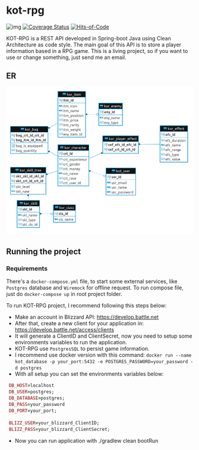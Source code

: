 # kot-rpg
![img](https://travis-ci.org/yanBrandao/kot-rpg.svg?branch=develop)
[![Coverage Status](https://coveralls.io/repos/github/yanBrandao/kot-rpg/badge.svg?branch=master)](https://coveralls.io/github/yanBrandao/kot-rpg?branch=master)
[![Hits-of-Code](https://hitsofcode.com/github/yanBrandao/kot-rpg)](https://hitsofcode.com/view/github/yanBrandao/kot-rpg)

KOT-RPG is a REST API developed in Spring-boot Java using Clean Architecture as code style. The main goal of this API is to store a player information based in a RPG game. 
This is a living project, so if you want to use or change something, just send me an email.

## ER



![er-diagram-v3](./assets/er_diagram_v3.png)


## Running the project

### Requirements

There's a `docker-compose.yml` file, to start some external services, like `Postgres` database and `Wiremock` for offline request.
To run compose file, just do `docker-compose up` in root project folder.

To run KOT-RPG project, I recommend following this steps below:

 - Make an account in Blizzard API: https://develop.battle.net
 - After that, create a new client for your application in: https://develop.battle.net/access/clients
 - It will generate a ClientID and ClientSecret, now you need to setup some environments variables to run the application.
 - KOT-RPG use `PostgresSQL` to persist game information.
 - I recommend use docker version with this command: `docker run --name kot_database -p your_port:5432 -e POSTGRES_PASSWORD=your_password -d postgres`
 - With all setup you can set the environments variables below:
```ruby
 DB_HOST=localhost
 DB_USER=postgres;
 DB_DATABASE=postgres;
 DB_PASS=your_password
 DB_PORT=your_port;
 
 BLIZZ_USER=your_blizzard_ClientID;
 BLIZZ_PASS=your_blizzard_ClientSecret;
```

 - Now you can run application with ./gradlew clean bootRun